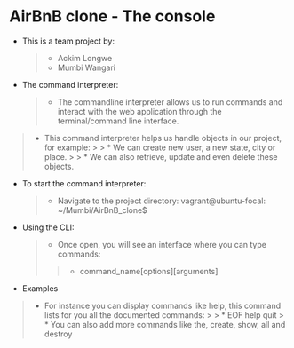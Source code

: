 # AirBnB clone - The console
* This is a team project by:
    > * Ackim Longwe
    > * Mumbi Wangari

* The command interpreter:
    > * The commandline interpreter allows us to run commands
and interact with the web application
through the terminal/command line interface.
> * This command interpreter helps us handle objects in our
project, for example:
    > > * We can create new  user, a new state, city or place.
    > > * We can also retrieve, update and even delete these
objects.

* To start the command interpreter:
    > * Navigate to the project directory: vagrant@ubuntu-focal:
        ~/Mumbi/AirBnB_clone$


* Using the CLI:
    > * Once open, you will see an interface where you can type
commands:
    > > * command_name[options][arguments]

* Examples
> * For instance you can display commands like help, this
command
lists for you all the documented commands:
    > > * EOF  help  quit
    > * You can also add more commands like the, create, show,
all and destroy
